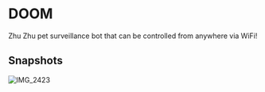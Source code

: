 # DOOM
Zhu Zhu pet surveillance bot that can be controlled from anywhere via WiFi!

## Snapshots
![IMG_2423](https://github.com/user-attachments/assets/51c02af2-081c-4e71-94cf-21bd753b03f4)
